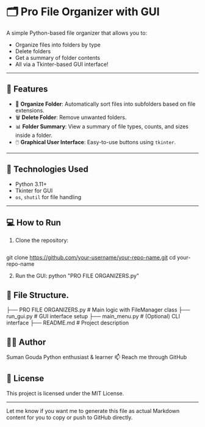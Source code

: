 # 🗂️ Pro File Organizer with GUI

A simple Python-based file organizer that allows you to:
- Organize files into folders by type
- Delete folders
- Get a summary of folder contents
- All via a Tkinter-based GUI interface!

---

## 🚀 Features

- 📂 **Organize Folder**: Automatically sort files into subfolders based on file extensions.
- 🗑️ **Delete Folder**: Remove unwanted folders.
- 📊 **Folder Summary**: View a summary of file types, counts, and sizes inside a folder.
- 🖱️ **Graphical User Interface**: Easy-to-use buttons using `tkinter`.

---

## 🧰 Technologies Used

- Python 3.11+
- Tkinter for GUI
- `os`, `shutil` for file handling

---

## 💻 How to Run

1. Clone the repository:
    ```bash
  git clone https://github.com/your-username/your-repo-name.git
   cd your-repo-name

2. Run the GUI:
     python "PRO FILE ORGANIZERS.py"

 
 ## 📌 File Structure.
├── PRO FILE ORGANIZERS.py  # Main logic with FileManager class
├── run_gui.py              # GUI interface setup
├── main_menu.py            # (Optional) CLI interface
├── README.md               # Project description

## 🙋‍♂️ Author
Suman Gouda
Python enthusiast & learner
📫 Reach me through GitHub

## 📄 License
This project is licensed under the MIT License.


---

Let me know if you want me to generate this file as actual Markdown content for you to copy or push to GitHub directly.

